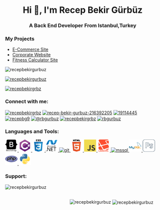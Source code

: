 <h1 align="center">Hi 👋, I'm Recep Bekir Gürbüz</h1>
<h3 align="center">A Back End Developer From Istanbul,Turkey</h3>

### My Projects
- [E-Commerce Site](https://tncorganic.com/)
- [Corporate Website](http://dostudio.com.tr/)
- [Fitness Calculator Site](http://dostudio.com.tr/)

<p align="left"> <img src="https://komarev.com/ghpvc/?username=recepbekirgurbuz&label=Profile%20views&color=0e75b6&style=flat" alt="recepbekirgurbuz" /> </p>

<p align="left"> <a href="https://github.com/ryo-ma/github-profile-trophy"><img src="https://github-profile-trophy.vercel.app/?username=recepbekirgurbuz" alt="recepbekirgurbuz" /></a> </p>

<p align="left"> <a href="https://twitter.com/recepbekirgrbz" target="blank"><img src="https://img.shields.io/twitter/follow/recepbekirgrbz?logo=twitter&style=for-the-badge" alt="recepbekirgrbz" /></a> </p>

<h3 align="left">Connect with me:</h3>
<p align="left">
<a href="https://twitter.com/recepbekirgrbz" target="blank"><img align="center" src="https://raw.githubusercontent.com/rahuldkjain/github-profile-readme-generator/master/src/images/icons/Social/twitter.svg" alt="recepbekirgrbz" height="30" width="40" /></a>
<a href="https://linkedin.com/in/recep-bekir-gurbuz-216392205" target="blank"><img align="center" src="https://raw.githubusercontent.com/rahuldkjain/github-profile-readme-generator/master/src/images/icons/Social/linked-in-alt.svg" alt="recep-bekir-gurbuz-216392205" height="30" width="40" /></a>
<a href="https://stackoverflow.com/users/19114445" target="blank"><img align="center" src="https://raw.githubusercontent.com/rahuldkjain/github-profile-readme-generator/master/src/images/icons/Social/stack-overflow.svg" alt="19114445" height="30" width="40" /></a>
<a href="https://instagram.com/recepbg9" target="blank"><img align="center" src="https://raw.githubusercontent.com/rahuldkjain/github-profile-readme-generator/master/src/images/icons/Social/instagram.svg" alt="recepbg9" height="30" width="40" /></a>
<a href="https://www.youtube.com/c/@rbgurbuz" target="blank"><img align="center" src="https://raw.githubusercontent.com/rahuldkjain/github-profile-readme-generator/master/src/images/icons/Social/youtube.svg" alt="@rbgurbuz" height="30" width="40" /></a>
<a href="https://www.codechef.com/users/recepbekirgrbz" target="blank"><img align="center" src="https://cdn.jsdelivr.net/npm/simple-icons@3.1.0/icons/codechef.svg" alt="recepbekirgrbz" height="30" width="40" /></a>
<a href="https://discord.gg/rbgurbuz" target="blank"><img align="center" src="https://raw.githubusercontent.com/rahuldkjain/github-profile-readme-generator/master/src/images/icons/Social/discord.svg" alt="rbgurbuz" height="30" width="40" /></a>
</p>

<h3 align="left">Languages and Tools:</h3>
<p align="left"> <a href="https://getbootstrap.com" target="_blank" rel="noreferrer"> <img src="https://raw.githubusercontent.com/devicons/devicon/master/icons/bootstrap/bootstrap-plain-wordmark.svg" alt="bootstrap" width="40" height="40"/> </a> <a href="https://www.w3schools.com/cs/" target="_blank" rel="noreferrer"> <img src="https://raw.githubusercontent.com/devicons/devicon/master/icons/csharp/csharp-original.svg" alt="csharp" width="40" height="40"/> </a> <a href="https://www.w3schools.com/css/" target="_blank" rel="noreferrer"> <img src="https://raw.githubusercontent.com/devicons/devicon/master/icons/css3/css3-original-wordmark.svg" alt="css3" width="40" height="40"/> </a> <a href="https://dotnet.microsoft.com/" target="_blank" rel="noreferrer"> <img src="https://raw.githubusercontent.com/devicons/devicon/master/icons/dot-net/dot-net-original-wordmark.svg" alt="dotnet" width="40" height="40"/> </a> <a href="https://git-scm.com/" target="_blank" rel="noreferrer"> <img src="https://www.vectorlogo.zone/logos/git-scm/git-scm-icon.svg" alt="git" width="40" height="40"/> </a> <a href="https://www.w3.org/html/" target="_blank" rel="noreferrer"> <img src="https://raw.githubusercontent.com/devicons/devicon/master/icons/html5/html5-original-wordmark.svg" alt="html5" width="40" height="40"/> </a> <a href="https://developer.mozilla.org/en-US/docs/Web/JavaScript" target="_blank" rel="noreferrer"> <img src="https://raw.githubusercontent.com/devicons/devicon/master/icons/javascript/javascript-original.svg" alt="javascript" width="40" height="40"/> </a> <a href="https://laravel.com/" target="_blank" rel="noreferrer"> <img src="https://raw.githubusercontent.com/devicons/devicon/master/icons/laravel/laravel-plain-wordmark.svg" alt="laravel" width="40" height="40"/> </a> <a href="https://www.microsoft.com/en-us/sql-server" target="_blank" rel="noreferrer"> <img src="https://www.svgrepo.com/show/303229/microsoft-sql-server-logo.svg" alt="mssql" width="40" height="40"/> </a> <a href="https://www.mysql.com/" target="_blank" rel="noreferrer"> <img src="https://raw.githubusercontent.com/devicons/devicon/master/icons/mysql/mysql-original-wordmark.svg" alt="mysql" width="40" height="40"/> </a> <a href="https://www.photoshop.com/en" target="_blank" rel="noreferrer"> <img src="https://raw.githubusercontent.com/devicons/devicon/master/icons/photoshop/photoshop-line.svg" alt="photoshop" width="40" height="40"/> </a> <a href="https://www.php.net" target="_blank" rel="noreferrer"> <img src="https://raw.githubusercontent.com/devicons/devicon/master/icons/php/php-original.svg" alt="php" width="40" height="40"/> </a> <a href="https://www.python.org" target="_blank" rel="noreferrer"> <img src="https://raw.githubusercontent.com/devicons/devicon/master/icons/python/python-original.svg" alt="python" width="40" height="40"/> </a> </p>


<h3 align="left">Support:</h3>
<p><a href="https://www.buymeacoffee.com/recepbekirgurbuz"> <img align="left" src="https://cdn.buymeacoffee.com/buttons/v2/default-yellow.png" height="50" width="210" alt="recepbekirgurbuz" /></a></p><br><br>


<p><img align="left" src="https://github-readme-stats.vercel.app/api/top-langs?username=recepbekirgurbuz&show_icons=true&locale=en&layout=compact" alt="recepbekirgurbuz" /></p>

<p>&nbsp;<img align="center" src="https://github-readme-stats.vercel.app/api?username=recepbekirgurbuz&show_icons=true&locale=en" alt="recepbekirgurbuz" /></p>




